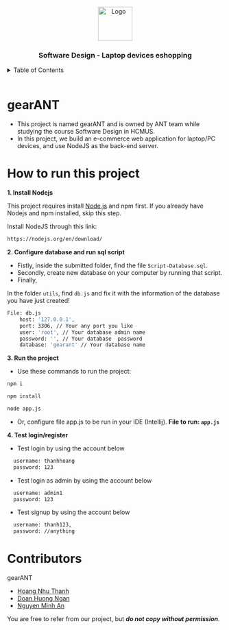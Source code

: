 <!-- PROJECT LOGO -->
<br />
<div align="center">
  <a href="https://github.com/harris1111/Project-TKPM-GearANT">
    <img src="https://i.imgur.com/5g0Inms.png" alt="Logo" width="80" height="80">
  </a>

  <h3 align="center">Software Design - Laptop devices eshopping</h3>
</div>

<!-- TABLE OF CONTENTS -->
<details>
  <summary>Table of Contents</summary>
  <ol>
    <li>
      <a href="#gearANT">gearANT</a>
    </li>
    <li>
      <a href="#how-to-run-this-project">How to run this project</a>
    </li>
    <li>
      <a href="#contributors">Contributors</a>
    </li>
  </ol>
</details>

<br/>

# gearANT

- This project is named gearANT and is owned by ANT team while studying the course Software Design in HCMUS. 
- In this project, we build an e-commerce web application for laptop/PC devices, and use NodeJS as the back-end server.

# How to run this project

**1. Install Nodejs**

This project requires install [Node.js](https://nodejs.org/) and npm first. If you already have Nodejs and npm installed, skip this step.

Install NodeJS through this link:
```sh
https://nodejs.org/en/download/
```

**2. Configure database and run sql script**

- Fistly, inside the submitted folder, find the file ```Script-Database.sql```.
- Secondly, create new database on your computer by running that script.
- Finally, 

In the folder ```utils```, find ```db.js``` and fix it with the information of the database you have just created!
```sh
File: db.js
    host: '127.0.0.1',
    port: 3306, // Your any port you like
    user: 'root', // Your database admin name
    password: '', // Your database  password
    database: 'gearant' // Your database name
```

**3. Run the project**

- Use these commands to run the project:
```sh
npm i
```
```sh
npm install
```
```sh
node app.js
```
- Or, configure file app.js to be run in your IDE (Intellij). **File to run: ```app.js```**

**4. Test login/register**

- Test login by using the account below
```sh
  username: thanhhoang
  password: 123
```

- Test login as admin by using the account below
```sh
  username: admin1
  password: 123
```

- Test signup by using the account below
```sh
  username: thanh123,
  password: //anything
```


# Contributors

gearANT
- [Hoang Nhu Thanh](https://github.com/thanhhoang4869)
- [Doan Huong Ngan](https://github.com/19127049)
- [Nguyen Minh An](https://github.com/harris1111)

You are free to refer from our project, but ***do not copy without permission***.

